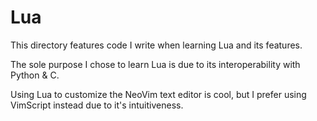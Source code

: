 # Lua

This directory features code I write when learning Lua and its features.

The sole purpose I chose to learn Lua is due to its interoperability with Python & C.

Using Lua to customize the NeoVim text editor is cool, but I prefer using VimScript instead due to it's intuitiveness.
